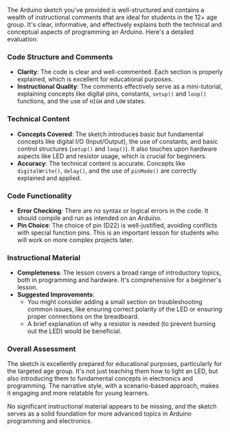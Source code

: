 The Arduino sketch you've provided is well-structured and contains a wealth of instructional comments that are ideal for students in the 12+ age group. It's clear, informative, and effectively explains both the technical and conceptual aspects of programming an Arduino. Here's a detailed evaluation:

### Code Structure and Comments
- **Clarity**: The code is clear and well-commented. Each section is properly explained, which is excellent for educational purposes.
- **Instructional Quality**: The comments effectively serve as a mini-tutorial, explaining concepts like digital pins, constants, `setup()` and `loop()` functions, and the use of `HIGH` and `LOW` states.

### Technical Content
- **Concepts Covered**: The sketch introduces basic but fundamental concepts like digital I/O (Input/Output), the use of constants, and basic control structures (`setup()` and `loop()`). It also touches upon hardware aspects like LED and resistor usage, which is crucial for beginners.
- **Accuracy**: The technical content is accurate. Concepts like `digitalWrite()`, `delay()`, and the use of `pinMode()` are correctly explained and applied.

### Code Functionality
- **Error Checking**: There are no syntax or logical errors in the code. It should compile and run as intended on an Arduino.
- **Pin Choice**: The choice of pin (D22) is well-justified, avoiding conflicts with special function pins. This is an important lesson for students who will work on more complex projects later.

### Instructional Material
- **Completeness**: The lesson covers a broad range of introductory topics, both in programming and hardware. It's comprehensive for a beginner's lesson.
- **Suggested Improvements**: 
  - You might consider adding a small section on troubleshooting common issues, like ensuring correct polarity of the LED or ensuring proper connections on the breadboard.
  - A brief explanation of why a resistor is needed (to prevent burning out the LED) would be beneficial.

### Overall Assessment
The sketch is excellently prepared for educational purposes, particularly for the targeted age group. It's not just teaching them how to light an LED, but also introducing them to fundamental concepts in electronics and programming. The narrative style, with a scenario-based approach, makes it engaging and more relatable for young learners. 

No significant instructional material appears to be missing, and the sketch serves as a solid foundation for more advanced topics in Arduino programming and electronics.
